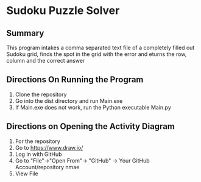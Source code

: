 # Sudoku Puzzle Solver
## Summary
This program intakes a comma separated text file of a completely filled out Sudoku grid, finds the spot in the grid with the error and eturns the row, column and the correct answer
## Directions On Running the Program
1. Clone the repository
2. Go into the dist directory and run Main.exe
3. If Main.exe does not work, run the Python executable Main.py
## Directions on Opening the Activity Diagram
1. For the repository
2. Go to https://www.draw.io/
3. Log in with GitHub
4. Go to "File"->"Open From"-> "GitHub" -> Your GitHub Account/repository nmae
5. View File
